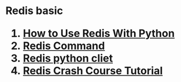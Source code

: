 <h1> Redis basic </h>
<ol>
<li> <a href="https://realpython.com/python-redis/#more-data-types-in-python-vs-redis">How to Use Redis With Python</li>
<li>
	<a href=" https://redis.io/docs/latest/integrate/">Redis Command</a>
</li>
<li>
        <a href="https://redis-py.readthedocs.io/en/stable/"> Redis python cliet</a>
</li>
<li>
        <a href="https://www.youtube.com/watch?v=Hbt56gFj998">Redis Crash Course Tutorial</a>
</li>

</ol>
